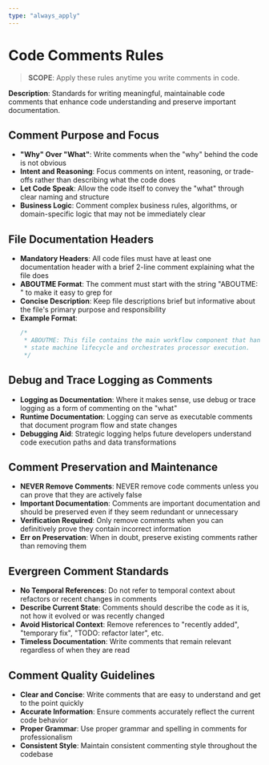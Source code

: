 ```yaml
---
type: "always_apply"
---
```


# Code Comments Rules

> **SCOPE**: Apply these rules anytime you write comments in code.

**Description**: Standards for writing meaningful, maintainable code comments that enhance code understanding and preserve important documentation.

## Comment Purpose and Focus

- **"Why" Over "What"**: Write comments when the "why" behind the code is not obvious
- **Intent and Reasoning**: Focus comments on intent, reasoning, or trade-offs rather than describing what the code does
- **Let Code Speak**: Allow the code itself to convey the "what" through clear naming and structure
- **Business Logic**: Comment complex business rules, algorithms, or domain-specific logic that may not be immediately clear

## File Documentation Headers

- **Mandatory Headers**: All code files must have at least one documentation header with a brief 2-line comment explaining what the file does
- **ABOUTME Format**: The comment must start with the string "ABOUTME: " to make it easy to grep for
- **Concise Description**: Keep file descriptions brief but informative about the file's primary purpose and responsibility
- **Example Format**:
  ```csharp
  /*
   * ABOUTME: This file contains the main workflow component that handles
   * state machine lifecycle and orchestrates processor execution.
   */
  ```

## Debug and Trace Logging as Comments

- **Logging as Documentation**: Where it makes sense, use debug or trace logging as a form of commenting on the "what"
- **Runtime Documentation**: Logging can serve as executable comments that document program flow and state changes
- **Debugging Aid**: Strategic logging helps future developers understand code execution paths and data transformations

## Comment Preservation and Maintenance

- **NEVER Remove Comments**: NEVER remove code comments unless you can prove that they are actively false
- **Important Documentation**: Comments are important documentation and should be preserved even if they seem redundant or unnecessary
- **Verification Required**: Only remove comments when you can definitively prove they contain incorrect information
- **Err on Preservation**: When in doubt, preserve existing comments rather than removing them

## Evergreen Comment Standards

- **No Temporal References**: Do not refer to temporal context about refactors or recent changes in comments
- **Describe Current State**: Comments should describe the code as it is, not how it evolved or was recently changed
- **Avoid Historical Context**: Remove references to "recently added", "temporary fix", "TODO: refactor later", etc.
- **Timeless Documentation**: Write comments that remain relevant regardless of when they are read

## Comment Quality Guidelines

- **Clear and Concise**: Write comments that are easy to understand and get to the point quickly
- **Accurate Information**: Ensure comments accurately reflect the current code behavior
- **Proper Grammar**: Use proper grammar and spelling in comments for professionalism
- **Consistent Style**: Maintain consistent commenting style throughout the codebase
